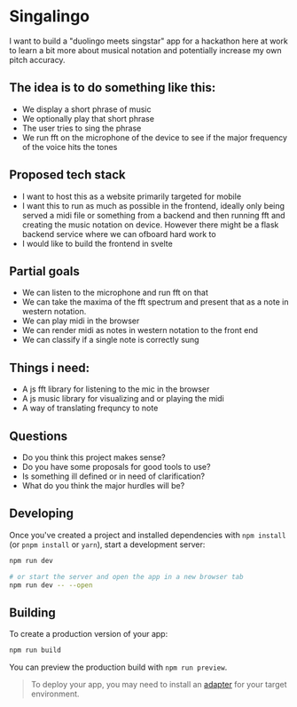 # Singalingo

I want to build a "duolingo meets singstar" app for a hackathon here at work to learn a bit more about musical notation and potentially increase my own pitch accuracy.

## The idea is to do something like this:
* We display a short phrase of music
* We optionally play that short phrase
* The user tries to sing the phrase
* We run fft on the microphone of the device to see if the major frequency of the voice hits the tones

## Proposed tech stack
* I want to host this as a website primarily targeted for mobile
* I want this to run as much as possible in the frontend, ideally only being served a midi file or something from a backend and then running fft and creating the music notation on device. However there  might be a flask backend service where we can ofboard hard work to
* I would like to build the frontend in svelte

## Partial goals
* We can listen to the microphone and run fft on that
* We can take the maxima of the fft spectrum and present that as a note in western notation.
* We can play midi in the browser
* We can render midi as notes in western notation to the front end
* We can classify if a single note is correctly sung

## Things i need:
* A js fft library for listening to the mic in the browser
* A js music library for visualizing and or playing the midi
* A way of translating frequncy to note

## Questions
* Do you think this project makes sense?
* Do you have some proposals for good tools to use?
* Is something ill defined or in need of clarification?
* What do you think the major hurdles will be?

## Developing

Once you've created a project and installed dependencies with `npm install` (or `pnpm install` or `yarn`), start a development server:

```bash
npm run dev

# or start the server and open the app in a new browser tab
npm run dev -- --open
```

## Building

To create a production version of your app:

```bash
npm run build
```

You can preview the production build with `npm run preview`.

> To deploy your app, you may need to install an [adapter](https://kit.svelte.dev/docs/adapters) for your target environment.
